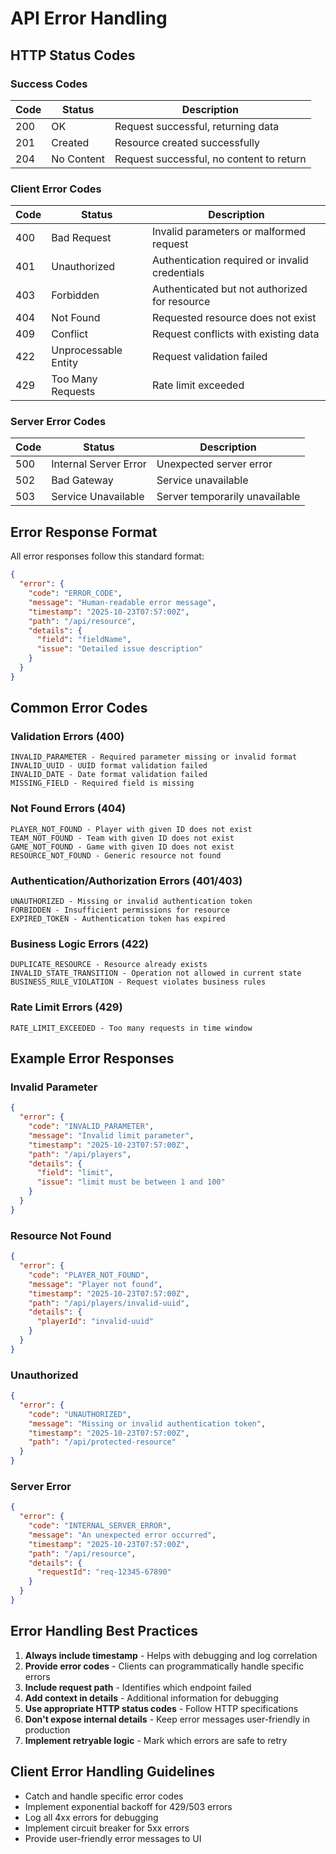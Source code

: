 # API Error Handling

## HTTP Status Codes

### Success Codes

| Code | Status | Description |
|------|--------|-------------|
| 200 | OK | Request successful, returning data |
| 201 | Created | Resource created successfully |
| 204 | No Content | Request successful, no content to return |

### Client Error Codes

| Code | Status | Description |
|------|--------|-------------|
| 400 | Bad Request | Invalid parameters or malformed request |
| 401 | Unauthorized | Authentication required or invalid credentials |
| 403 | Forbidden | Authenticated but not authorized for resource |
| 404 | Not Found | Requested resource does not exist |
| 409 | Conflict | Request conflicts with existing data |
| 422 | Unprocessable Entity | Request validation failed |
| 429 | Too Many Requests | Rate limit exceeded |

### Server Error Codes

| Code | Status | Description |
|------|--------|-------------|
| 500 | Internal Server Error | Unexpected server error |
| 502 | Bad Gateway | Service unavailable |
| 503 | Service Unavailable | Server temporarily unavailable |

## Error Response Format

All error responses follow this standard format:

```json
{
  "error": {
    "code": "ERROR_CODE",
    "message": "Human-readable error message",
    "timestamp": "2025-10-23T07:57:00Z",
    "path": "/api/resource",
    "details": {
      "field": "fieldName",
      "issue": "Detailed issue description"
    }
  }
}
```

## Common Error Codes

### Validation Errors (400)

```
INVALID_PARAMETER - Required parameter missing or invalid format
INVALID_UUID - UUID format validation failed
INVALID_DATE - Date format validation failed
MISSING_FIELD - Required field is missing
```

### Not Found Errors (404)

```
PLAYER_NOT_FOUND - Player with given ID does not exist
TEAM_NOT_FOUND - Team with given ID does not exist
GAME_NOT_FOUND - Game with given ID does not exist
RESOURCE_NOT_FOUND - Generic resource not found
```

### Authentication/Authorization Errors (401/403)

```
UNAUTHORIZED - Missing or invalid authentication token
FORBIDDEN - Insufficient permissions for resource
EXPIRED_TOKEN - Authentication token has expired
```

### Business Logic Errors (422)

```
DUPLICATE_RESOURCE - Resource already exists
INVALID_STATE_TRANSITION - Operation not allowed in current state
BUSINESS_RULE_VIOLATION - Request violates business rules
```

### Rate Limit Errors (429)

```
RATE_LIMIT_EXCEEDED - Too many requests in time window
```

## Example Error Responses

### Invalid Parameter

```json
{
  "error": {
    "code": "INVALID_PARAMETER",
    "message": "Invalid limit parameter",
    "timestamp": "2025-10-23T07:57:00Z",
    "path": "/api/players",
    "details": {
      "field": "limit",
      "issue": "limit must be between 1 and 100"
    }
  }
}
```

### Resource Not Found

```json
{
  "error": {
    "code": "PLAYER_NOT_FOUND",
    "message": "Player not found",
    "timestamp": "2025-10-23T07:57:00Z",
    "path": "/api/players/invalid-uuid",
    "details": {
      "playerId": "invalid-uuid"
    }
  }
}
```

### Unauthorized

```json
{
  "error": {
    "code": "UNAUTHORIZED",
    "message": "Missing or invalid authentication token",
    "timestamp": "2025-10-23T07:57:00Z",
    "path": "/api/protected-resource"
  }
}
```

### Server Error

```json
{
  "error": {
    "code": "INTERNAL_SERVER_ERROR",
    "message": "An unexpected error occurred",
    "timestamp": "2025-10-23T07:57:00Z",
    "path": "/api/resource",
    "details": {
      "requestId": "req-12345-67890"
    }
  }
}
```

## Error Handling Best Practices

1. **Always include timestamp** - Helps with debugging and log correlation
2. **Provide error codes** - Clients can programmatically handle specific errors
3. **Include request path** - Identifies which endpoint failed
4. **Add context in details** - Additional information for debugging
5. **Use appropriate HTTP status codes** - Follow HTTP specifications
6. **Don't expose internal details** - Keep error messages user-friendly in production
7. **Implement retryable logic** - Mark which errors are safe to retry

## Client Error Handling Guidelines

- Catch and handle specific error codes
- Implement exponential backoff for 429/503 errors
- Log all 4xx errors for debugging
- Implement circuit breaker for 5xx errors
- Provide user-friendly error messages to UI
